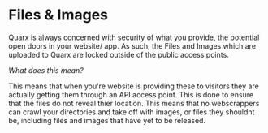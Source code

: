 # Files &amp; Images

Quarx is always concerned with security of what you provide, the potential open doors in your website/ app. As such, the Files and Images which are uploaded to Quarx are locked outside of the public access points.

*What does this mean?*

This means that when you're website is providing these to visitors they are actually getting them through an API access point. This is done to ensure that the files do not reveal thier location. This means that no webscrappers can crawl your directories and take off with images, or files they shouldnt be, including files and images that have yet to be released.
